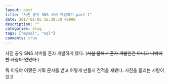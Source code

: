 ```yaml
---
layout: post
title: "사진 공유 SNS 서버 개발하기 part 1"
date: 2017-01-05 16:30:30 +0900
description: ""
categories: blog
tags: ["mysql", "sql"]
comments: true
---
```


사진 공유 SNS 서버를 혼자 개발하게 됐다. (~~사실 잘해서 혼자 개발한건 아니고 나밖에 할 사람이 없었다.~~)

뭐 이유야 어쨌든 기획 문서를 받고 어떻게 만들지 견적을 재봤다. 사진을 올리는 사람이 있고 